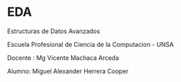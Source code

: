 # EDA
Estructuras de Datos Avanzados 

Escuela Profesional de Ciencia de la Computacion - UNSA

Docente : Mg Vicente Machaca Arceda

Alumno: Miguel Alexander Herrera Cooper
